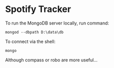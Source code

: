 # Spotify Tracker

To run the MongoDB server locally, run command:
```
mongod --dbpath D:\data\db
```

To connect via the shell:
```
mongo
```
Although compass or robo are more useful...

